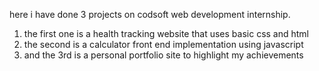 here i have done 3 projects on codsoft web development internship.
1. the first one is a health tracking website that uses basic css and html
2. the second is a calculator front end implementation using javascript
3. and the 3rd is a personal portfolio site to highlight my achievements
